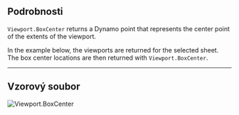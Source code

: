 ## Podrobnosti
`Viewport.BoxCenter` returns a Dynamo point that represents the center point of the extents of the viewport.

In the example below, the viewports are returned for the selected sheet. The box center locations are then returned with `Viewport.BoxCenter`.
___
## Vzorový soubor

![Viewport.BoxCenter](./Revit.Elements.Viewport.BoxCenter_img.jpg)
